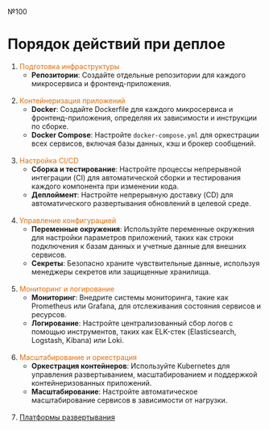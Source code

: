 №100 
# Порядок действий при деплое


1. <font color="#e36c09">Подготовка инфраструктуры</font>
	- **Репозитории**: Создайте отдельные репозитории для каждого микросервиса и фронтенд-приложения.
	<br>
2. <font color="#e36c09">Контейнеризация приложений</font>
	- **Docker**: Создайте Dockerfile для каждого микросервиса и фронтенд-приложения, определяя их зависимости и инструкции по сборке.
	- **Docker Compose**: Настройте `docker-compose.yml` для оркестрации всех сервисов, включая базы данных, кэш и брокер сообщений.
	<br>
3. <font color="#e36c09">Настройка CI/CD</font>
	- **Сборка и тестирование**: Настройте процессы непрерывной интеграции (CI) для автоматической сборки и тестирования каждого компонента при изменении кода. 
	- **Деплоймент**: Настройте непрерывную доставку (CD) для автоматического развертывания обновлений в целевой среде.
	<br>
4. <font color="#e36c09">Управление конфигурацией</font>
	- **Переменные окружения**: Используйте переменные окружения для настройки параметров приложений, таких как строки подключения к базам данных и учетные данные для внешних сервисов.
    - **Секреты**: Безопасно храните чувствительные данные, используя менеджеры секретов или защищенные хранилища.
	<br>
5. <font color="#e36c09">Мониторинг и логирование</font>
	- **Мониторинг**: Внедрите системы мониторинга, такие как Prometheus или Grafana, для отслеживания состояния сервисов и ресурсов.
    - **Логирование**: Настройте централизованный сбор логов с помощью инструментов, таких как ELK-стек (Elasticsearch, Logstash, Kibana) или Loki.
	<br>
6. <font color="#e36c09">Масштабирование и оркестрация</font>
	- **Оркестрация контейнеров**: Используйте Kubernetes для управления развертыванием, масштабированием и поддержкой контейнеризованных приложений.
    - **Масштабирование**: Настройте автоматическое масштабирование сервисов в зависимости от нагрузки.
	<br>
7. [Платформы развертывания](2.%20Theory/Развертывание/Платформы%20развертывания.md)

